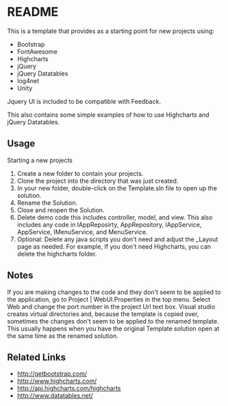 # README

This is a template that provides as a starting point for new projects using:

- Bootstrap
- FontAwesome
- Highcharts
- jQuery
- jQuery Datatables
- log4net
- Unity

Jquery UI is included to be compatible with Feedback.

This also contains some simple examples of how to use Highcharts and jQuery Datatables.

Usage
-----

Starting a new projects

1.  Create a new folder to contain your projects.
2.  Clone the project into the directory that was just created.
3.  In your new folder, double-click on the Template.sln file to open up the solution.
4.  Rename the Solution.
5.  Close and reopen the Solution.
6.  Delete demo code this includes controller, model, and view. This also includes any code in IAppReposirty, AppRepository, IAppService, AppService, IMenuService, and MenuService.
7.  Optional: Delete any java scripts you don't need and adjust the _Layout page as needed. For example, If you don't need Highcharts, you can delete the highcharts folder.

Notes
-----

If you are making changes to the code and they don't seem to be applied to the application, go to Project | WebUI.Properties in the top menu. Select Web and change the port number in the project Url text box.
Visual studio creates virtual directories and, because the template is copied over, sometimes the changes don't seem to be applied to the renamed template. This usually happens when you have the original Template solution open at the same time as the renamed solution.

Related Links
-------------

- http://getbootstrap.com/
- http://www.highcharts.com/
- http://api.highcharts.com/highcharts
- http://www.datatables.net/

